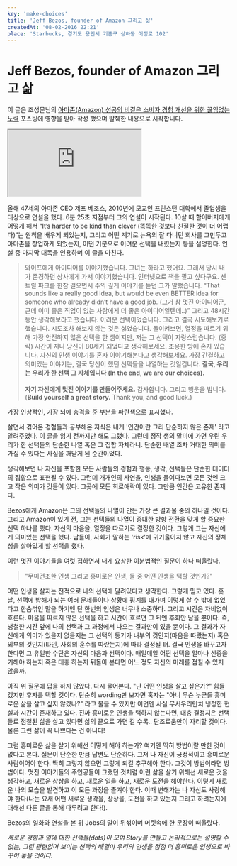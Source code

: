 ```yaml
---
key: 'make-choices'
title: 'Jeff Bezos, founder of Amazon 그리고 삶'
createdAt: '08-02-2016 22:21'
place: 'Starbucks, 경기도 용인시 기흥구 상하동 어정로 102'
---
```

# Jeff Bezos, founder of Amazon 그리고 삶

이 글은 조성문님의 [아마존(Amazon) 성공의 비결은 소비자 경험 개선을 위한 끊임없는 노력](https://sungmooncho.com/2011/05/16/amazon-2/) 포스팅에 영향을 받아 작성 했으며 발췌한 내용으로 시작합니다.

<iframe
  src="https://www.youtube.com/embed/vBmavNoChZc?version=3&amp;rel=1&amp;showsearch=0&amp;showinfo=1&amp;iv_load_policy=1&amp;fs=1&amp;hl=ko&amp;autohide=2&amp;wmode=transparent"
  allowfullscreen={true}
  sandbox="allow-scripts allow-same-origin allow-popups allow-presentation"
></iframe>

올해 47세의 아마존 CEO 제프 베조스, 2010년에 모교인 프린스턴 대학에서 졸업생을 대상으로 연설을 했다. 6분 25초 지점부터 그의 연설이 시작된다. 10살 때 할아버지에게 어떻게 해서 “It’s harder to be kind than clever (똑똑한 것보다 친절한 것이 더 어렵다)“는 원칙을 배우게 되었는지, 그리고 어떤 계기로 뉴욕의 잘 다니던 회사를 그만두고 아마존을 창업하게 되었는지, 어떤 기분으로 어려운 선택을 내렸는지 등을 설명한다. 연설 중 마지막 대목을 인용하며 이 글을 마친다.

> 와이프에게 아이디어를 이야기했습니다. 그녀는 하라고 했어요. 그래서 당시 내가 존경하던 상사에게 가서 이야기했습니다. 인터넷으로 책을 팔고 싶다구요. 센트럴 파크를 한참 걸으면서 주의 깊게 이야기를 듣던 그가 말했습니다. “That sounds like a really good idea, but would be even BETTER idea for someone who already didn’t have a good job. (그거 참 멋진 아이디어군, 근데 이미 좋은 직업이 없는 사람에게 더 좋은 아이디어일텐데..)” 그리고 48시간동안 생각해보라고 했습니다. 어려운 선택이었습니다. 그리고 결국 시도해보기로 했습니다. 시도조차 해보지 않는 것은 싫었습니다. 돌이켜보면, 열정을 따르기 위해 가장 안전하지 않은 선택을 한 셈이지만, 저는 그 선택이 자랑스럽습니다. (중략) 시간이 지나 당신이 80세가 되었다고 생각해보세요. 조용한 방에 혼자 있습니다. 자신의 인생 이야기를 혼자 이야기해본다고 생각해보세요. 가장 간결하고 의미있는 이야기는, 결국 당신이 했던 선택들을 나열하는 것일겁니다. **결국, 우리는 우리가 한 선택 그 자체입니다 (In the end, we are our choices).** </br></br>**자기 자신에게 멋진 이야기를 만들어주세요.** 감사합니다. 그리고 행운을 빕니다. (**Build yourself a great story.** Thank you, and good luck.)

가장 인상적인, 가장 뇌에 충격을 준 부분을 파란색으로 표시했다.

살면서 겪어온 경험들과 공부해온 지식은 내게 '인간이란 그리 단순하지 않은 존재' 라고 알려주었다. 이 글을 읽기 전까지만 해도 그랬다. 그런데 정작 생의 말미에 가면 우린 우리가 한 선택들의 단순한 나열 혹은 그 집합 자체라니. 단순한 배열 조차 거대한 의미를 가질 수 있다는 사실을 깨닫게 된 순간이었다.

생각해보면 나 자신을 포함한 모든 사람들의 경험과 행동, 생각, 선택들은 단순한 데이터의 집합으로 표현될 수 있다. 그런데 개개인의 사연을, 인생을 들여다보면 모든 것엔 크고 작은 의미가 깃들어 있다. 그곳에 모든 희로애락이 있다. 그만큼 인간은 고유한 존재다.

Bezos에게 Amazon은 그의 선택들의 나열이 만든 가장 큰 결과물 중의 하나일 것이다. 그리고 Amazon이 있기 전, 그는 선택들의 나열이 중대한 방향 전환을 맞게 할 중요한 선택 하나를 했다. 자신의 마음을, 열정을 따르기로 결정한 것이다. 그렇게 그는 자신에게 의미있는 선택을 했다. 남들이, 사회가 말하는 'risk'에 귀기울이지 않고 자신의 정체성을 살아있게 할 선택을 했다.

이런 멋진 이야기들을 여럿 접하면서 내게 요상한 이분법적인 질문이 하나 떠올랐다.

> "무미건조한 인생 그리고 흥미로운 인생, 둘 중 어떤 인생을 택할 것인가?"

어떤 인생을 살지는 전적으로 나의 선택에 달려있다고 생각한다. 그렇게 믿고 있다. 훗날, 선택에 방해가 되는 여러 문제들이나 상황에 핑계를 대가며 이렇게 살 수 밖에 없었다고 한숨섞인 말을 하기엔 단 한번의 인생은 너무나 소중하다. 그리고 시간은 자비없이 흐른다. 마음을 따르지 않은 선택을 하고 시간이 흐르면 그 뒤엔 후회만 남을 뿐이다. 즉, 냉철한 시간 앞에 나의 선택과 그 과정에서 나오는 결과만이 있을 뿐이다. 그 결과가 자신에게 의미가 있을지 없을지는 그 선택의 동기가 내부의 것인지(마음을 따랐는지) 혹은 외부의 것인지(타인, 사회의 훈수를 따랐는지)에 따라 결정될 터. 결국 인생을 바꾸고자 한다면 그 유일한 수단은 자신의 마음과 선택이다. 매일매일 어떤 선택을 얼마나 신중을 기해야 하는지 혹은 대충 하는지 뒤돌아 본다면 어느 정도 자신의 미래를 점칠 수 있지 않을까.

아직 위 질문에 답을 하지 않았다. 다시 물어본다. "난 어떤 인생을 살고 싶은가?" 힘들겠지만 후자를 택할 것이다. 단순히 wording만 보자면 혹자는 "아니 무슨 누군들 흥미로운 삶을 살고 싶지 않겠나?" 라고 물을 수 있지만 이면엔 사실 무서우리만치 냉정한 현실과 시간이 존재하고 있다. 진짜 흥미로운 인생을 택하지 않는다면, 대충 결정지은 선택들로 점철된 삶을 살고 있다면 삶의 끝으로 가면 갈 수록.. 단조로움만이 자리할 것이다. 물론 그런 삶이 꼭 나쁘다는 건 아니다!

그럼 흥미로운 삶을 살기 위해선 어떻게 해야 하는가? 여기엔 딱히 방법이랄 만한 것이 없다고 본다. 질문이 단순한 만큼 답변도 단순하다. 그저 나 자신이 긍정적이고 흥미로운 사람이어야 한다. 딱히 그렇지 않으면 그렇게 되길 추구해야 한다. 그것이 방법이라면 방법이다. 멋진 이야기들의 주인공들이 그랬던 것처럼 이런 삶을 살기 위해선 새로운 것을 생각하고, 새로운 상상을 하고, 새로운 일을 하고, 새로운 도전을 해야한다. 이렇게 새로운 나의 모습을 발견하고 이 모든 과정을 즐겨야 한다. 이때 변해가는 나 자신도 사랑해야 한다(나는 요새 어떤 새로운 생각을, 상상을, 도전을 하고 있는지 그리고 하려는지에 대해선 다른 글을 통해 다루려고 한다!).

Bezos의 일화와 연설을 본 뒤 Jobs의 말이 뒤섞이며 머릿속에 한 문장이 떠올랐다.

*새로운 경험과 일에 대한 선택들(dots)이 모여 Story를 만들고 논리적으로는 설명할 수 없는, 그런 관련없어 보이는 선택의 배열이 우리의 인생을 점점 더 흥미로운 인생으로 바꾸어 놓을 것이다.*
